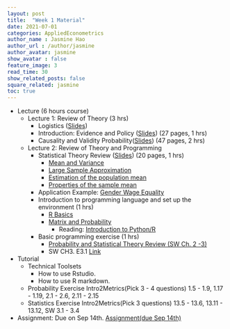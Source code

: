```yaml
---
layout: post
title:  "Week 1 Material"
date: 2021-07-01
categories: AppliedEconometrics
author_name : Jasmine Hao
author_url : /author/jasmine
author_avatar: jasmine
show_avatar : false
feature_image: 3
read_time: 30
show_related_posts: false
square_related: jasmine
toc: true
---
```



* Lecture (6 hours course)
  * Lecture 1: Review of Theory (3 hrs)
    * Logistics ([Slides](2021/Theory/0_logistics.pdf))
    * Introduction: Evidence and Policy ([Slides](2021/Theory/0_introduction.pdf)) (27 pages, 1 hrs)
    * Causality and Validity Probability([Slides](2021/Theory/1_probability.pdf)) (47 pages, 2 hrs) 
  * Lecture 2: Review of Theory and Programming
    * Statistical Theory Review ([Slides](2021/Theory/2_statistics.pdf)) (20 pages, 1 hrs)
      * [Mean and Variance](https://www.econometrics-with-r.org/2-2-RSATDOSA.html#mean-and-variance-of-the-sample-mean)
      * [Large Sample Approximation](https://www.econometrics-with-r.org/2-2-RSATDOSA.html#large-sample-approximations-to-sampling-distributions)
      * [Estimation of the population mean](https://www.econometrics-with-r.org/3-1-estimation-of-the-population-mean.html)
      * [Properties of the sample mean](https://www.econometrics-with-r.org/3-2-potsm.html)
    * Application Example: [Gender Wage Equality](https://www.econometrics-with-r.org/3-6-aattggoe.html)
    * Introduction to programming language and set up the environment (1 hrs)
      * [R Basics](https://www.econometrics-with-r.org/1-2-a-very-short-introduction-to-r-and-rstudio.html) 
      * [Matrix and Probability](2021/Coding/1_probability.html)
        * Reading: [Introduction to Python/R](https://cran.r-project.org/doc/contrib/Paradis-rdebuts_en.pdf) 
    * Basic programming exercise (1 hrs)
      * [Probability and Statistical Theory Review (SW Ch. 2 -3)](https://mixtape.scunning.com/probability-and-regression.html)
      * SW CH3. E3.1 [Link](https://www.econometrics-with-r.org/3-6-aattggoe.html)
* Tutorial
  * Technical Toolsets
    * How to use Rstudio.
    * How to use R markdown.
  * Probability Exercise Intro2Metrics(Pick 3 - 4 questions) 1.5 - 1.9, 1.17 - 1.19, 2.1 - 2.6, 2.11 - 2.15
  * Statistics Exercise Intro2Metrics(Pick 3 questions) 13.5 - 13.6, 13.11 - 13.12, SW 3.1 - 3.4
* Assignment: Due on Sep 14th.
  [Assignment(due Sep 14th)](Assignment1.pdf) 


